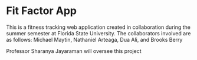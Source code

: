 # Fit Factor App
This is a fitness tracking web application created in collaboration during the summer semester at Florida State University. The collaborators involved are as follows: Michael Maytin, Nathaniel Arteaga, Dua Ali, and Brooks Berry

Professor Sharanya Jayaraman will oversee this project
